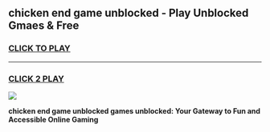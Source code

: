 
## chicken end game unblocked - Play Unblocked Gmaes & Free
<h3>
<a href="https://news.freeplayer.one?title=chicken_end_game_unblocked&ref=23F">CLICK TO PLAY</a></h3>
<hr>

<h3>
<a href="https://news.freeplayer.one?title=chicken_end_game_unblocked&ref=23F">CLICK 2 PLAY</a>
  
</h3>

<a href="https://news.freeplayer.one?title=chicken_end_game_unblocked&ref=23F/"><img src="https://clearcache.store/games.png"></a>


**chicken end game unblocked games unblocked: Your Gateway to Fun and Accessible Online Gaming**
